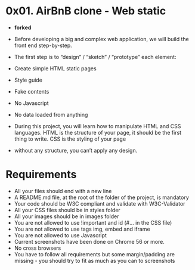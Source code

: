 # **0x01. AirBnB clone - Web static**

+ **forked**

+ Before developing a big and complex web application, we will build the front end step-by-step.

+ The first step is to “design” / “sketch” / “prototype” each element:

+ Create simple HTML static pages
+ Style guide
+ Fake contents
+ No Javascript
+ No data loaded from anything
+ During this project, you will learn how to manipulate HTML and CSS languages. HTML is the structure of your page, it should be the first thing to write. CSS is the styling of your page
+ without any structure, you can’t apply any design.

# **Requirements**

+ All your files should end with a new line
+ A README.md file, at the root of the folder of the project, is mandatory
+ Your code should be W3C compliant and validate with W3C-Validator
+ All your CSS files should be in styles folder
+ All your images should be in images folder
+ You are not allowed to use !important and id (#... in the CSS file)
+ You are not allowed to use tags img, embed and iframe
+ You are not allowed to use Javascript
+ Current screenshots have been done on Chrome 56 or more.
+ No cross browsers
+ You have to follow all requirements but some margin/padding are missing - you should try to fit as much as you can to screenshots